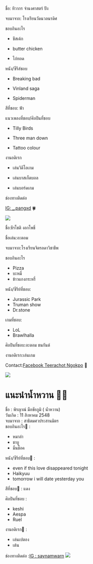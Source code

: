 
ชื่อ: ทิวากร จำนงศาสตร์ ปัง

จบมาจาก: โรงเรียนวัดนวลนรดิศ

ชอบกินอะไร

* ชีสเค้ก
  
* butter chicken
  
* ไก่ทอด

หนัง/ซีรีส์ชอบ

* Breaking bad
  
* Vinland saga
  
* Spiderman

สีที่ชอบ: ฟ้า

แนวเพลงที่ชอบ/ศิลปินที่ชอบ

* Tilly Birds
  
* Three man down
  
* Tattoo colour

งานอดิเรก

* เล่นวิดีโอเกม
  
* เล่นบาสเก็ตบอล
  
* เล่นบอร์ดเกม
  
ช่องทางติดต่อ

[IG: _.pangxd](https://www.instagram.com/_.pangxd/) 🍀

<img src="../main/Image/ton.jpg"> 


ชื่อ:ธีรโชติ งอกโพธิ์ 

ชื่อเล่น:อะตอม

จบมาจาก:โรงเรียนจิตรลดาวิชาชีพ

ชอบกินอะไร
* Pizza
* บะหมี่
* ข้าวแกงกระหรี่
  
หนัง/ซีรีย์ที่ชอบ:
* Jurassic Park 
* Truman show
* Dr.stone
  
เกมที่ชอบ:
* LoL
* Brawlhalla
  
ศิลปินที่ชอบ:อะตอม ชนกันต์

งานอดิเรก:เล่นเกม

Contact:[Facebook Teerachot Ngokpo](https://www.facebook.com/share/kdEDEFCEaxGEn9TB/?mibextid=qi2Omg) 🥇

<img src="../main/Image/atom.jpg">

# แนะนำน้ำหวาน 😵‍💫

ชื่อ  : พิรญาณ์ มือชัยภูมิ ( น้ำหวาน) <br>
วันเกิด : 11 สิงหาคม 2548 <br>
จบมาจาก : สาธิตมศวประสานมิตร <br>
ชอบกินอะไร🍨 : 
* หมาล่า
* ชาบู
* มิ้นช็อค
  
หนัง/ซีรีย์ที่ชอบ🎥 : 
* even if this love disappeared tonight
* Haikyuu
* tomorrow i will date yesterday you
  
สีที่ชอบ🔴 : แดง

ศิลปินที่ชอบ : 
* keshi
* Aespa
* Ruel
   
งานอดิเรก💃 : 
* เล่นเปตอง
* เต้น
  
ช่องทางติดต่อ :[IG : saynamwarn](https://www.instagram.com/saynamwarn?igsh=MWkyMTY1Y2RndXBlZw==)
<img src="../main/Image/namwan.jpg"> 

